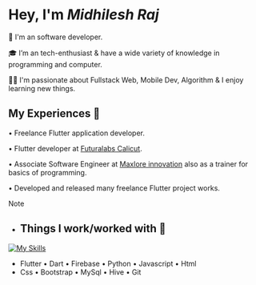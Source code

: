 # Hey, I'm *Midhilesh Raj*

💼 I'm an software developer.   

🎓 I’m an tech-enthusiast & have a wide variety of knowledge in programming and computer.

👨‍💻 I'm passionate about Fullstack Web, Mobile Dev, Algorithm  & I enjoy learning new things.


## My Experiences 🙌

• Freelance Flutter application developer.

• Flutter developer at [Futuralabs Calicut](https://thefuturalabs.com/).

• Associate Software Engineer at [Maxlore innovation](https://www.maxlore.in/)  also as a trainer for basics of programming.

• Developed and released many freelance Flutter project works.

> [!NOTE]
> - ## Things I work/worked with 🚀

[![My Skills](https://skillicons.dev/icons?i=flutter,dart,firebase,python,js,html,css,bootstrap,git,mysql)](https://github.com/MidhileshRaj)
- Flutter     •     Dart      •     Firebase     •     Python     •     Javascript    •     Html
- Css             •     Bootstrap      •     MySql    •     Hive    •      Git    










